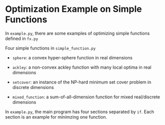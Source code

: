 # Optimization Example on Simple Functions

In `example.py`, there are some examples of optimizing simple functions defined in `fx.py`

Four simple functions in `simple_function.py`

* `sphere`: a convex hyper-sphere function in real dimensions

* `ackley`: a non-convex ackley function with many local optima in real dimensions

* `setcover`: an instance of the NP-hard minimum set cover problem in discrete dimensions

* `mixed_function`: a sum-of-all-dimension function for mixed real/discrete dimensions

In `example.py`,  the main program has four sections separated by `if`. Each section is an example for minimzing one function.
